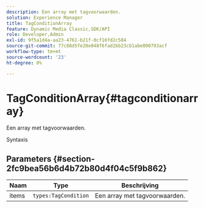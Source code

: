 ```yaml
---
description: Een array met tagvoorwaarden.
solution: Experience Manager
title: TagConditionArray
feature: Dynamic Media Classic,SDK/API
role: Developer,Admin
exl-id: 9f5a1d4a-aa23-4761-b21f-0cf16fd2c584
source-git-commit: 77c88d5fe20e048f6fad2bb23cb1abe090793acf
workflow-type: tm+mt
source-wordcount: '23'
ht-degree: 0%

---
```


# TagConditionArray{#tagconditionarray}

Een array met tagvoorwaarden.

Syntaxis

## Parameters {#section-2fc9bea56b6d4b72b80d4f04c5f9b862}

| Naam | Type | Beschrijving |
|---|---|---|
| items | `types:TagCondition` | Een array met tagvoorwaarden. |
